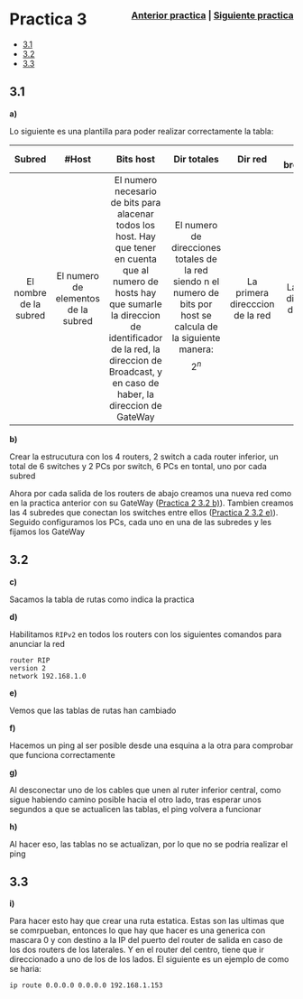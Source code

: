 # Practica 3<span style="float: right; font-size: medium;">[Anterior practica](MemPract2.md) | [Siguiente practica](MemPract4.md)
</span>

- [3.1](#3.1)
- [3.2](#3.2)
- [3.3](#3.3)

## 3.1 <a id="3.1">

**a)**

Lo siguiente es una plantilla para poder realizar correctamente la tabla:

| Subred | #Host | Bits host | Dir totales | Dir red | Dir broadcast | Mascara |
|:------:|:-----:|:---------:|:-----------:|:-------:|:-------------:|:-------:|
| El nombre de la subred | El numero de elementos de la subred | El numero necesario de bits para alacenar todos los host. Hay que tener en cuenta que al numero de hosts hay que sumarle la direccion de identificador de la red, la direccion de Broadcast, y en caso de haber, la direccion de GateWay | El numero de direcciones totales de la red siendo n el numero de bits por host se calcula de la siguiente manera: $$2^n$$ | La primera direcccion de la red | La ultima direccion de la red |  Empieza con 255.255.255. y el  ultimo elemento se calcula de la siguiente manera sinendo n el numero de bits del host: $$2^{32-n}$$


**b)**

Crear la estrucutura con los 4 routers, 2 switch a cada router inferior, un total de 6 switches y 2 PCs por switch, 6 PCs en tontal, uno por cada subred

Ahora por cada salida de los routers de abajo creamos una nueva red como en la practica anterior con su GateWay ([Practica 2 3.2 b)](MemPract2.md#3.2b)). Tambien creamos las 4 subredes que conectan los switches entre ellos ([Practica 2 3.2 e)](MemPract2.md#3.2e)). Seguido configuramos los PCs, cada uno en una de las subredes y les fijamos los GateWay

## 3.2 <a id="3.2">

**c)**

Sacamos la tabla de rutas como indica la practica

**d)**

Habilitamos ``RIPv2`` en todos los routers con los siguientes comandos para anunciar la red

    router RIP
    version 2
    network 192.168.1.0

**e)**

Vemos que las tablas de rutas han cambiado

**f)**

Hacemos un ping al ser posible desde una esquina a la otra para comprobar que funciona correctamente

**g)**

Al desconectar uno de los cables que unen al ruter inferior central, como sigue habiendo camino posible hacia el otro lado, tras esperar unos segundos a que se actualicen las tablas, el ping volvera a funcionar

**h)**

Al hacer eso, las tablas no se actualizan, por lo que no se podria realizar el ping

## 3.3 <a id="3.3">

**i)** <a id="3.3i">

Para hacer esto hay que crear una ruta estatica. Estas son las ultimas que se comrpueban, entonces lo que hay que hacer es una generica con mascara 0 y con destino a la IP del puerto del router de salida en caso de los dos routers de los laterales. Y en el router del centro, tiene que ir direccionado a uno de los de los lados. El siguiente es un ejemplo de como se haria:

    ip route 0.0.0.0 0.0.0.0 192.168.1.153
